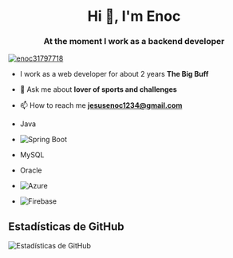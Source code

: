 <h1 align="center">Hi 👋, I'm Enoc</h1>
<h3 align="center">At the moment I work as a backend developer</h3>

<p align="left"> <a href="https://twitter.com/enoc31797718" target="blank"><img src="https://img.shields.io/twitter/follow/enoc31797718?logo=twitter&style=for-the-badge" alt="enoc31797718" /></a> </p>

- I work as a web developer for about 2 years **The Big Buff**

- 💬 Ask me about **lover of sports and challenges**

- 📫 How to reach me **jesusenoc1234@gmail.com**

- Java
- ![Spring Boot](https://img.shields.io/badge/-Spring%20Boot-brightgreen)
- MySQL
- Oracle
- ![Azure](https://img.shields.io/badge/-Azure-blue)
- ![Firebase](https://img.shields.io/badge/-Firebase-orange)

## Estadísticas de GitHub

![Estadísticas de GitHub](https://github-readme-stats.vercel.app/api?username=tu_nombre_de_usuario&show_icons=true)


